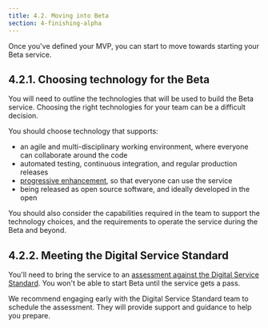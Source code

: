 ```yaml
---
title: 4.2. Moving into Beta
section: 4-finishing-alpha
---
```


Once you've defined your MVP, you can start to move towards starting your Beta service.

## 4.2.1. Choosing technology for the Beta

You will need to outline the technologies that will be used to build the Beta service. Choosing the right technologies for your team can be a difficult decision.

You should choose technology that supports:

- an agile and multi-disciplinary working environment, where everyone can collaborate around the code
- automated testing, continuous integration, and regular production releases
- [progressive enhancement](https://www.gov.uk/service-manual/making-software/progressive-enhancement.html), so that everyone can use the service
- being released as open source software, and ideally developed in the open

You should also consider the capabilities required in the team to support the technology choices, and the requirements to operate the service during the Beta and beyond.

## 4.2.2. Meeting the Digital Service Standard

You'll need to bring the service to an [assessment against the Digital Service Standard](https://www.dto.gov.au/standard). You won't be able to start Beta until the service gets a pass.

We recommend engaging early with the Digital Service Standard team to schedule the assessment. They will provide support and guidance to help you prepare.
